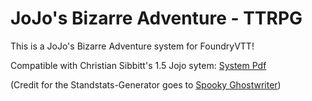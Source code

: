 # JoJo's Bizarre Adventure - TTRPG 

This is a JoJo's Bizarre Adventure system for FoundryVTT! 


Compatible with Christian Sibbitt's 1.5 Jojo sytem: 
[System Pdf](https://cdn.discordapp.com/attachments/528362834581520394/709513701199446077/Jojos_Bizarre_Tabletop_1_5.pdf)

(Credit for the Standstats-Generator goes to [Spooky Ghostwriter](https://spooky-ghostwriter.tumblr.com/))
